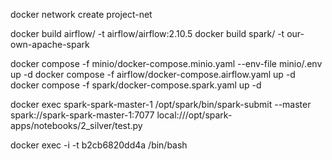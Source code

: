 
docker network create project-net

docker build airflow/ -t airflow/airflow:2.10.5
docker build spark/ -t our-own-apache-spark

docker compose -f minio/docker-compose.minio.yaml --env-file minio/.env up -d
docker compose -f airflow/docker-compose.airflow.yaml up -d
docker compose -f spark/docker-compose.spark.yaml up -d


docker exec spark-spark-master-1 /opt/spark/bin/spark-submit --master spark://spark-spark-master-1:7077 local:///opt/spark-apps/notebooks/2_silver/test.py

docker exec -i -t b2cb6820dd4a /bin/bash   

